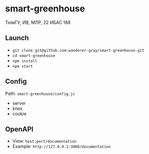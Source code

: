 # smart-greenhouse
ТюмГУ, ИВ, МЛР, 22 ИБАС 188

## Launch
- `git clone git@github.com:wanderer-gray/smart-greenhouse.git`
- `cd smart-greenhouse`
- `npm install`
- `npm start`

## Config
Path: `smart-greenhouse/config.js`
- server
- knex
- cookie

## OpenAPI
- View: `host:port/documentation`
- Example: `http://127.0.0.1:3080/documentation`
